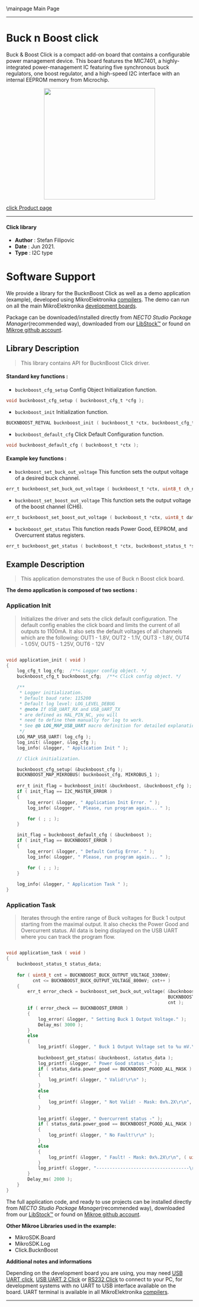 \mainpage Main Page

---
# Buck n Boost click

Buck & Boost Click is a compact add-on board that contains a configurable power management device. This board features the MIC7401, a highly-integrated power-management IC featuring five synchronous buck regulators, one boost regulator, and a high-speed I2C interface with an internal EEPROM memory from Microchip.

<p align="center">
  <img src="https://download.mikroe.com/images/click_for_ide/bucknboost_click.png" height=300px>
</p>

[click Product page](https://www.mikroe.com/buck-and-boost-click)

---


#### Click library

- **Author**        : Stefan Filipovic
- **Date**          : Jun 2021.
- **Type**          : I2C type


# Software Support

We provide a library for the BucknBoost Click
as well as a demo application (example), developed using MikroElektronika
[compilers](https://www.mikroe.com/necto-studio).
The demo can run on all the main MikroElektronika [development boards](https://www.mikroe.com/development-boards).

Package can be downloaded/installed directly from *NECTO Studio Package Manager*(recommended way), downloaded from our [LibStock&trade;](https://libstock.mikroe.com) or found on [Mikroe github account](https://github.com/MikroElektronika/mikrosdk_click_v2/tree/master/clicks).

## Library Description

> This library contains API for BucknBoost Click driver.

#### Standard key functions :

- `bucknboost_cfg_setup` Config Object Initialization function.
```c
void bucknboost_cfg_setup ( bucknboost_cfg_t *cfg );
```

- `bucknboost_init` Initialization function.
```c
BUCKNBOOST_RETVAL bucknboost_init ( bucknboost_t *ctx, bucknboost_cfg_t *cfg );
```

- `bucknboost_default_cfg` Click Default Configuration function.
```c
void bucknboost_default_cfg ( bucknboost_t *ctx );
```

#### Example key functions :

- `bucknboost_set_buck_out_voltage` This function sets the output voltage of a desired buck channel.
```c
err_t bucknboost_set_buck_out_voltage ( bucknboost_t *ctx, uint8_t ch_num, uint8_t data_in );
```

- `bucknboost_set_boost_out_voltage` This function sets the output voltage of the boost channel (CH6).
```c
err_t bucknboost_set_boost_out_voltage ( bucknboost_t *ctx, uint8_t data_in );
```

- `bucknboost_get_status` This function reads Power Good, EEPROM, and Overcurrent status registers.
```c
err_t bucknboost_get_status ( bucknboost_t *ctx, bucknboost_status_t *st_data );
```

## Example Description

> This application demonstrates the use of Buck n Boost click board.

**The demo application is composed of two sections :**

### Application Init

> Initializes the driver and sets the click default configuration.
> The default config enables the click board and limits the current of all outputs to 1100mA.
> It also sets the default voltages of all channels which are the following:
> OUT1 - 1.8V, OUT2 - 1.1V, OUT3 - 1.8V, OUT4 - 1.05V, OUT5 - 1.25V, OUT6 - 12V 

```c

void application_init ( void )
{
    log_cfg_t log_cfg;  /**< Logger config object. */
    bucknboost_cfg_t bucknboost_cfg;  /**< Click config object. */

    /** 
     * Logger initialization.
     * Default baud rate: 115200
     * Default log level: LOG_LEVEL_DEBUG
     * @note If USB_UART_RX and USB_UART_TX 
     * are defined as HAL_PIN_NC, you will 
     * need to define them manually for log to work. 
     * See @b LOG_MAP_USB_UART macro definition for detailed explanation.
     */
    LOG_MAP_USB_UART( log_cfg );
    log_init( &logger, &log_cfg );
    log_info( &logger, " Application Init " );

    // Click initialization.

    bucknboost_cfg_setup( &bucknboost_cfg );
    BUCKNBOOST_MAP_MIKROBUS( bucknboost_cfg, MIKROBUS_1 );
    
    err_t init_flag = bucknboost_init( &bucknboost, &bucknboost_cfg );
    if ( init_flag == I2C_MASTER_ERROR ) 
    {
        log_error( &logger, " Application Init Error. " );
        log_info( &logger, " Please, run program again... " );

        for ( ; ; );
    }

    init_flag = bucknboost_default_cfg ( &bucknboost );
    if ( init_flag == BUCKNBOOST_ERROR ) 
    {
        log_error( &logger, " Default Config Error. " );
        log_info( &logger, " Please, run program again... " );

        for ( ; ; );
    }
    
    log_info( &logger, " Application Task " );
}

```

### Application Task

> Iterates through the entire range of Buck voltages for Buck 1 output starting from the maximal output.
> It also checks the Power Good and Overcurrent status.
> All data is being displayed on the USB UART where you can track the program flow.

```c

void application_task ( void )
{
    bucknboost_status_t status_data;
    
    for ( uint8_t cnt = BUCKNBOOST_BUCK_OUTPUT_VOLTAGE_3300mV; 
          cnt <= BUCKNBOOST_BUCK_OUTPUT_VOLTAGE_800mV; cnt++ )
    {
        err_t error_check = bucknboost_set_buck_out_voltage( &bucknboost, 
                                                             BUCKNBOOST_OUTPUT_CH_1, 
                                                             cnt );
        if ( error_check == BUCKNBOOST_ERROR )
        {
            log_error( &logger, " Setting Buck 1 Output Voltage." );
            Delay_ms( 3000 );
        }
        else
        {
            log_printf( &logger, " Buck 1 Output Voltage set to %u mV.\r\n", 3300 - cnt * 50 );
            
            bucknboost_get_status( &bucknboost, &status_data );
            log_printf( &logger, " Power Good status -" );
            if ( status_data.power_good == BUCKNBOOST_PGOOD_ALL_MASK )
            {
                log_printf( &logger, " Valid!\r\n" );
            }
            else
            {
                log_printf( &logger, " Not Valid! - Mask: 0x%.2X\r\n", ( uint16_t ) status_data.power_good );
            }
            
            log_printf( &logger, " Overcurrent status -" );
            if ( status_data.power_good == BUCKNBOOST_PGOOD_ALL_MASK )
            {
                log_printf( &logger, " No Fault!\r\n" );
            }
            else
            {
                log_printf( &logger, " Fault! - Mask: 0x%.2X\r\n", ( uint16_t ) status_data.overcurrent_fault );
            }
            log_printf( &logger, "-----------------------------------\r\n" );
        }
        Delay_ms( 2000 );
    }
}

```


The full application code, and ready to use projects can be installed directly from *NECTO Studio Package Manager*(recommended way), downloaded from our [LibStock&trade;](https://libstock.mikroe.com) or found on [Mikroe github account](https://github.com/MikroElektronika/mikrosdk_click_v2/tree/master/clicks).

**Other Mikroe Libraries used in the example:**

- MikroSDK.Board
- MikroSDK.Log
- Click.BucknBoost

**Additional notes and informations**

Depending on the development board you are using, you may need
[USB UART click](https://www.mikroe.com/usb-uart-click),
[USB UART 2 Click](https://www.mikroe.com/usb-uart-2-click) or
[RS232 Click](https://www.mikroe.com/rs232-click) to connect to your PC, for
development systems with no UART to USB interface available on the board. UART
terminal is available in all MikroElektronika
[compilers](https://shop.mikroe.com/compilers).

---
